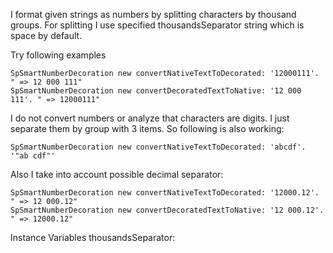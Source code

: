 I format given strings as numbers by splitting characters by thousand groups.
For splitting I use specified thousandsSeparator string which is space by default.

Try following examples
	
	SpSmartNumberDecoration new convertNativeTextToDecorated: '12000111'. " => 12 000 111"
	SpSmartNumberDecoration new convertDecoratedTextToNative: '12 000 111'. " => 12000111"
	
I do not convert numbers or analyze that characters are digits. I just separate them by group with 3 items. So following is also working:

	SpSmartNumberDecoration new convertNativeTextToDecorated: 'abcdf'. '"ab cdf"'

Also I take into account possible decimal separator: 

	SpSmartNumberDecoration new convertNativeTextToDecorated: '12000.12'. " => 12 000.12"
	SpSmartNumberDecoration new convertDecoratedTextToNative: '12 000.12'.	" => 12000.12"	 

Instance Variables
	thousandsSeparator:		<String>
